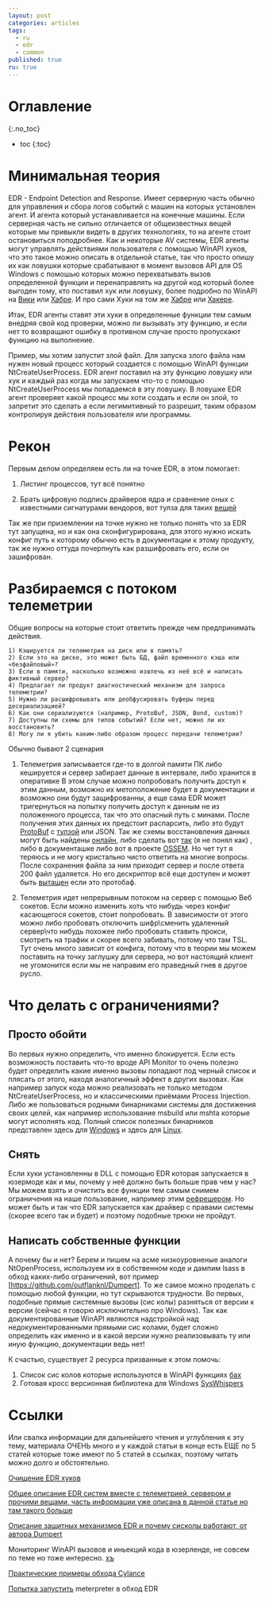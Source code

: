 ```yaml
---
layout: post
categories: articles
tags:
  - ru
  - edr
  - common
published: true
ru: true
---
```


# Оглавление
{:.no_toc}

* toc
{:toc}

# Минимальная теория
EDR - Endpoint Detection and Response.
Имеет серверную часть обычно для управления и сбора логов событий с машин на которых установлен агент. И агента который устанавливается на конечные машины.
Если серверная часть не сильно отличается от общеизвестных вещей которые мы привыкли видеть в других технологиях, то на агенте стоит остановиться поподробнее.
Как и некоторые AV системы, EDR агенты могут управлять действиями пользователя с помощью WinAPI хуков, что это такое можно описать в отдельной статье, так что просто опишу их как ловушки которые срабатывают в момент вызовов API для OS Windows с помошью которых можно перехватывать вызов определенной функции и перенаправлять на другой код который более выгоден тому, кто поставил хук или ловушку, более подробно по WinAPI на [Вики](https://ru.wikipedia.org/wiki/Windows_API) или [Хабре](https://habr.com/ru/post/352096/). И про сами Хуки на том же [Хабре](https://habr.com/ru/company/icl_services/blog/324718/) или [Хакере](https://xakep.ru/2018/01/26/winapi-hooks/).

Итак, EDR агенты ставят эти хуки в определенные функции тем самым внедряя свой код проверки, можно ли вызывать эту функцию, и если нет то возвращают ошибку в противном случае просто пропускают функцию на выполнение.

Пример, мы хотим запустит злой файл. Для запуска злого файла нам нужен новый процесс который создается с помощью WinAPI функции NtCreateUserProcess. EDR агент поставил на эту функцию ловушку или хук и каждый раз когда мы запускаем что-то с помощью NtCreateUserProcess мы попадаемся в эту ловушку. В ловушке EDR агент проверяет какой процесс мы хоти создать и если он злой, то запретит это сделать а если легимитивный то разрешит, таким образом контролируя действия пользователя или программы.

# Рекон
Первым делом определяем есть ли на точке EDR, в этом помогает:

1) Листинг процессов, тут всё понятно

2) Брать цифровую подпись драйверов ядра и сравнение оных с известными сигнатурами вендоров, вот тулза для таких [вещей](https://gist.github.com/jthuraisamy/4c4c751df09f83d3620013f5d370d3b9)

Так же при приземлении на точке нужно не только понять что за EDR тут запущена, но и как она сконфигурирована, для этого нужно искать конфиг путь к которому обычно есть в документации к этому продукту, так же нужно оттуда почерпнуть как разшифровать его, если он зашифрован.

# Разбираемся с потоком телеметрии

Общие вопросы на которые стоит ответить прежде чем предпринимать действия.
~~~
1) Кэшируется ли телеметрия на диск или в память?
2) Если это на диске, это может быть БД, файл временного кэша или «безфайловый»?
3) Если в памяти, насколько возможно извлечь из неё всё и написать фиктивный сервер?
4) Предлагает ли продукт диагностический механизм для запроса телеметрии?
5) Нужно ли расшифровывать или деобфусировать буферы перед десериализацией?
6) Как они сериализуются (например, ProtoBuf, JSON, Bond, custom)?
7) Доступны ли схемы для типов событий? Если нет, можно ли их восстановить?
8) Могу ли я убить каким-либо образом процесс передачи телеметрии?
~~~
Обычно бывают 2 сценария

1) Телеметрия записывается где-то в долгой памяти ПК либо кешируется и сервер забирает данные в интервале, либо хранится в оперативке
  В этом случае можно попробовать получить доступ к этим данным, возможно их метоположение будет в документации и возможно они будут защифрованны, а еще сама EDR может тригернуться на попытку получить доступ к данным не из положенного процесса, так что это опасный путь с минами.
  После получения этих данных их предстоит распарсить, либо это будут [ProtoBuf](https://developers.google.com/protocol-buffers) с [тулзой](https://github.com/mildsunrise/protobuf-inspector) или JSON.
  Так же схемы восстановления данных могут быть найдены [онлайн](https://github.com/carbonblack/cbapi/blob/master/server_apis/proto/sensor_events.proto), либо сделать вот [так](http://jackson-t.ca/protobuf-recovery.html) (я не понял как) , либо в документашке либо вот в проекте [OSSEM](https://github.com/hunters-forge/OSSEM/tree/master/data_dictionaries/windows). Но чет тут я теряюсь и не могу кристально чисто ответить на многие вопросы.
  После сохранения файла за ним приходит сервер и после ответа 200 файл удаляется. Но его дескриптор всё еще доступен и может быть [вытащен](https://github.com/marin-m/pbtk) если это протобаф.

2) Телеметрия идет непрерывным потоком на сервер с помощью Веб сокетов.
Если можно изменить хоть что нибудь через конфиг касающегося сокетов, стоит попробовать. В зависимости от этого можно либо пробовать отключить шифр\сменить удаленный сервер\что нибудь похожее либо пробовать ставить прокси, смотреть на трафик и скорее всего забивать, потому что там TSL. Тут очень много зависит от конфига, потому что в теории мы можем поставить на точку заглушку для сервера, но вот настоящий клиент не угомонится если мы не направим его праведный гнев в другое русло.

# Что делать с ограничениями?

## Просто обойти
Во первых нужно определить, что именно блокируется. Если есть возможность поставить что-то вроде API Monitor то очень полезно будет определить какие именно вызовы попадают под черный список и плясать от этого, находя аналогичный эффект в других вызовах. Как например запуск кода можно реализовать не только методом NtCreateUserProcess, но и классическими приёмами Process Injection. Либо же пользоваться родными бинарниками системы для достижения своих целей, как например использование msbuild или mshta которые могут исполнять код. Полный список полезных бинарников представлен здесь для [Windows](https://lolbas-project.github.io/) и здесь для [Linux](https://gtfobins.github.io/). 

## Снять
Если хуки установленны в DLL с помощью EDR которая запускается в юзермоде как и мы, почему у неё должно быть больше прав чем у нас? Мы можем взять и очистить все функции тем самым снимем ограничения на наше пользование, например этим [рефрешером](https://github.com/CylanceVulnResearch/ReflectiveDLLRefresher).
Но может быть и так что EDR запускается как драйвер с правами системы (скорее всего так и будет) и поэтому подобные трюки не пройдут.

## Написать собственные функции
А почему бы и нет? Берем и пишем на асме низкоуровненые аналоги NtOpenProcess, используем их в собственном коде и дампим lsass в обход каких-либо ограничений, вот пример [https://github.com/outflanknl/Dumpert].
То же самое можно проделать с помощью любой функции, но тут скрываются трудности.
Во первых, подобные прямые системные вызовы (сис колы) разняться от версии к версии (сейчас я говорю исключительно про Windows). Так как документированные WinAPI являются надстройкой над недокументированными прямыми сис колами, будет сложно определить как именно и в какой версии нужно реализовывать ту или иную функцию, документации ведь нет!

К счастью, существует 2 ресурса призванные к этом помочь:
1) Список сис колов которые используются в WinAPI функциях [бах](https://j00ru.vexillium.org/syscalls/nt/64/)
2) Готовая кросс версионная библиотека для Windows [SysWhispers](https://github.com/jthuraisamy/SysWhispers)


# Ссылки
Или свалка информации для дальнейшего чтения и углубления к эту тему, материала ОЧЕНЬ много и у каждой статьи в конце есть ЕЩЕ по 5 статей которые тоже имеют по 5 статей в ссылках, поэтому читать можно долго и обстоятельно.

[Очищение EDR хуков](https://blogs.blackberry.com/en/2017/02/universal-unhooking-blinding-security-software)

[Общее описание EDR систем вместе с телеметрией, сервером и прочими вещами, часть информации уже описана в данной статье но там такого больше](http://jackson-t.ca/)

[Описание защитных механизмов EDR и почему сисколы работают, от автора Dumpert](https://outflank.nl/blog/2019/06/19/red-team-tactics-combining-direct-system-calls-and-srdi-to-bypass-av-edr/)

Мониторинг WinAPI вызовов и иньекций кода в юзерленде, не совсем по теме но тоже интересно. [хъ](https://0x00sec.org/t/userland-api-monitoring-and-code-injection-detection/5565)

[Практические примеры обхода Cylance](https://www.mdsec.co.uk/2019/03/silencing-cylance-a-case-study-in-modern-edrs/)

[Попытка запустить](https://forensicitguy.github.io/posts/linux-edr-evasion-with-ld-preload/) meterpreter в обход EDR
